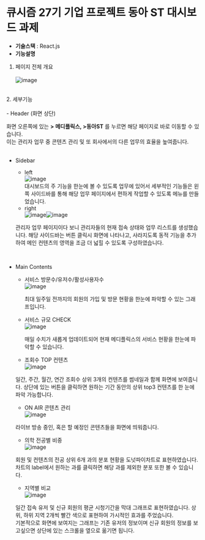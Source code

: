 # 큐시즘 27기 기업 프로젝트 동아 ST 대시보드 과제
- <b>기술스택</b> : React.js
- <b>기능설명</b>
1. 페이지 전체 개요<br><br>
![image](https://user-images.githubusercontent.com/104711336/227545876-f7732b0c-fc32-481f-9d89-1fae41342126.png)
<br>
2. 세부기능<br><br>
- Header (화면 상단)<br>

화면 오른쪽에 있는 <b>> 메디플릭스, >동아ST</b> 를 누르면 해당 페이지로 바로 이동할 수 있습니다.<br>
이는 관리자 업무 중 콘텐츠 관리 및 또 회사에서의 다른 업무의 효율을 높여줍니다. <br>
<br>
- Sidebar
  - left<br>
  ![image](https://user-images.githubusercontent.com/104711336/227540750-c8e96677-a54d-49dd-a546-6ce71c931ab2.png)<br>
  대시보드의 주 기능을 한눈에 볼 수 있도록 업무에 있어서 세부적인 기능들은 왼쪽 사이드바를 통해 해당 업무 페이지에서 편하게 작업할 수 있도록 메뉴를 만들었습니다.<br>
  - right<br>
  ![image](https://user-images.githubusercontent.com/104711336/227546328-7a6230cd-50dc-4193-9a92-ca519511afdc.png)![image](https://user-images.githubusercontent.com/104711336/227548807-9ee89fd5-ab85-42e2-b06d-ecff988bc902.png)


  관리자 업무 페이지이다 보니 관리자들의 현재 접속 상태와 업무 리스트를 생성했습니다. 해당 사이드바는 버튼 클릭시 화면에 나타나고, 사라지도록 동적 기능을 추가하여 메인 컨텐츠의 영역을 조금 더 넓힐 수 있도록 구성하였습니다. <br>
<br>

- Main Contents<br>
  - 서비스 방문수/유저수/활성사용자수<br>
  ![image](https://user-images.githubusercontent.com/104711336/227546534-df78adc2-440d-4b8c-93aa-a79218e8d75e.png)

    최대 일주일 전까지의 회원의 가입 및 방문 현황을 한눈에 파악할 수 있는 그래프입니다.<br>
  - 서비스 규모 CHECK<br>
  ![image](https://user-images.githubusercontent.com/104711336/227546726-3d81797f-5600-4453-a4e8-1604f0b50d12.png)

    매일 수치가 새롭게 업데이트되어 현재 메디플릭스의 서비스 현황을 한눈에 파악할 수 있습니다. <br>
   - 조회수 TOP 컨텐츠<br>
   ![image](https://user-images.githubusercontent.com/104711336/227546867-53f1084f-1964-4949-8775-1abaa672f154.png)

   일간, 주간, 월간, 연간 조회수 상위 3개의 컨텐츠를 썸네일과 함께 화면에 보여줍니다. 상단에 있는 버튼을 클릭하면 원하는 기간 동안의 상위 top3 컨텐츠를 한 눈에 파악 가능합니다. <br>
   - ON AIR 콘텐츠 관리<br>
   ![image](https://user-images.githubusercontent.com/104711336/227547030-cfaeb66d-fa71-45ee-8ba0-28e4c982634e.png)

   라이브 방송 중인, 혹은 할 예정인 콘텐츠들을 화면에 띄워줍니다.<br>
   - 의학 전공별 비중<br>
   ![image](https://user-images.githubusercontent.com/104711336/227547176-c67c2dad-add5-408d-96a5-1801f7feb3a4.png)

   회원 및 컨텐츠의 전공 상위 6개 과의 분포 현황을 도넛파이차트로 표현하였습니다. 차트의 label에서 원하는 과를 클릭하면 해당 과를 제외한 분포 또한 볼 수 있습니다.<br>
   - 지역별 비교<br>
   ![image](https://user-images.githubusercontent.com/104711336/227547302-8852b940-a083-46d8-88d6-476d086fbc14.png)

   일간 접속 유저 및 신규 회원의 평균 시청기간을 막대 그래프로 표현하였습니다. 상위, 하위 지역 2개씩 빨간 색으로 표현하여 가시적인 효과를 주었습니다. <br>
   기본적으로 화면에 보여지는 그래프는 기존 유저의 정보이며 신규 회원의 정보를 보고싶으면 상단에 있는 스크롤을 옆으로 옮기면 됩니다.
